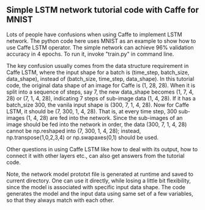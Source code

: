 ## Simple LSTM network tutorial code with Caffe for MNIST 

Lots of people have confusions when using Caffe to implement LSTM network. The python code here uses MNIST as an example to show how to use Caffe LSTM operator. The simple network can achieve 96% validation accuracy in 4 epochs. To run it, invoke "train.py" in command line.

The key confusion usually comes from the data structure requirement in Caffe LSTM, where the input shape for a batch is (time_step, batch_size, data_shape), instead of (batch_size, time_step, data_shape). In this tutorial code, the original data shape of an image for Caffe is (1, 28, 28). When it is split into a sequence of steps, say 7, the new data_shape becomes (1, 7, 4, 28) or (7, 1, 4, 28), indicating 7 steps of sub-image data (1, 4, 28). If it has a batch_size 300, the vanila input shape is (300, 7, 1, 4, 28). Now for Caffe LSTM, it should be (7, 300, 1, 4, 28). That is, at every time step, 300 sub-images (1, 4, 28) are fed into the network. Since the sub-images of an image should be fed into the network in order, the data (300, 7, 1, 4, 28) cannot be np.reshaped into (7, 300, 1, 4, 28); instead, np.transpose(1,0,2,3,4) or np.swapaxes(0,1) should be used.

Other questions in using Caffe LSTM like how to deal with its output, how to connect it with other layers etc., can also get answers from the tutorial code.

Note, the network model prototxt file is generated at runtime and saved to current directory. One can use it directly, while losing a little bit flexibility, since the model is associated with specific input data shape. The code generates the model and the input data using same set of a few variables, so that they always match with each other.
